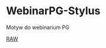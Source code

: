 # WebinarPG-Stylus
Motyw do webinarium PG

[RAW](https://github.com/Perz1val-Hub/WebinarPG-Stylus/raw/main/theme.css)
